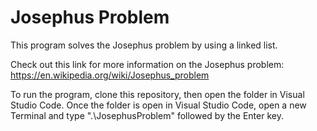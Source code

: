 # Josephus Problem

This program solves the Josephus problem by using a linked list.

Check out this link for more information on the Josephus problem: https://en.wikipedia.org/wiki/Josephus_problem

To run the program, clone this repository, then open the folder in Visual Studio Code. Once the folder is open in Visual Studio Code, open a new Terminal and type ".\JosephusProblem" followed by the Enter key.
